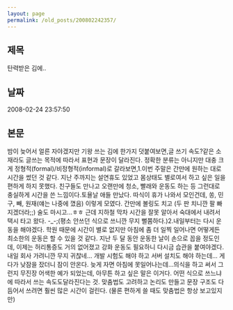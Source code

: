 ```yaml
---
layout: page
permalink: /old_posts/200802242357/
---
```


## 제목
탄력받은 김에..

## 날짜
2008-02-24 23:57:50

## 본문
밤이 늦어서 얼른 자야겠지만 기왕 쓰는 김에 한가지 덧붙여보면,글 쓰기 속도?같은 소재라도 글쓰는 목적에 따라서 표현과 문장이 달라진다. 정확한 분류는 아니지만 대충 크게 정형적(formal)/비정형적(informal)로 갈라보면,1.이번 주말은 간만에 원하는 대로 시간을 썼던 것 같다. 지난 주까지는 설연휴도 있었고 몸상태도 별로여서 하고 싶은 일을 편하게 하지 못했다. 친구들도 만나고 오랜만에 청소, 빨래와 운동도 하는 등 그런대로 충실하게 시간을 쓴 느낌이다.토욜날 애들 만났다. 따식이 휴가 나와서 모인건데, 쏭, 민구, 빼, 원재(얘는 나중에 꼈음) 이렇게 모였다. 간만에 볼링도 치고 (두 판 치니깐 팔 빠지겠더라;;) 술도 마시고...ㅎㅎ 근데 지하철 막차 시간을 잘못 알아서 숙대에서 내려서 택시 타고 왔다. -_-;(평소 안쓰던 식으로 쓰니깐 무지 뻘쭘하다.)2.내일부터는 다시 운동을 해야겠다. 학원 때문에 시간이 별로 없지만 아침에 좀 더 일찍 일어나면 어떻게든 최소한의 운동은 할 수 있을 것 같다. 지난 두 달 동안 운동한 날이 손으로 꼽을 정도인데, 이제는 허리통증도 거의 없어졌고 강화 운동도 필요하니 다시금 습관을 붙여야겠다.내일 회사 가려니깐 무지 귀찮네... 개발 시험도 해야 하고 서버 설치도 해야 하는데... 게다가 낮잠을 잤더니 잠이 안온다. 늦게 자면 아침에 못일어나는데...의식을 하고 써서 그런지 무진장 어색한 예가 되었는데, 아무튼 하고 싶은 말은 이거다. 어떤 식으로 쓰느냐에 따라서 쓰는 속도도달라진다는 것. 맞춤법도 고려하고 논리도 만들고 문장 구조도 다듬어서 쓰려면 훨씬 많은 시간이 걸린다. (물론 편하게 쓸 때도 맞춤법은 항상 보고있지만)